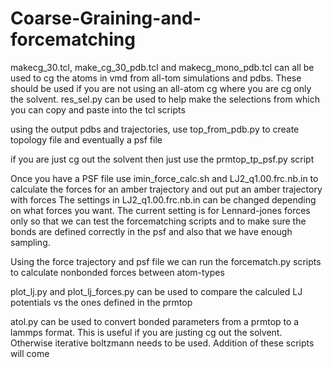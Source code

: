 # Coarse-Graining-and-forcematching

makecg_30.tcl, make_cg_30_pdb.tcl and makecg_mono_pdb.tcl can all be used to cg the atoms in vmd from all-tom simulations and pdbs. These should be used if you are not using an all-atom cg where you are cg only the solvent. res_sel.py can be used to help make the selections from which you can copy and paste into the tcl scripts

using the output pdbs and trajectories, use top_from_pdb.py to create topology file and eventually a psf file

if you are just cg out the solvent then just use the prmtop_tp_psf.py script


Once you have a PSF file use imin_force_calc.sh and LJ2_q1.00.frc.nb.in to calculate the forces for an amber trajectory and out put an amber trajectory with forces
The settings in LJ2_q1.00.frc.nb.in can be changed depending on what forces you want. The current setting is for Lennard-jones forces only so that we can test the forcematching scripts and to make sure the bonds are defined correctly in the psf and also that we have enough sampling.

Using the force trajectory and psf file we can run the forcematch.py scripts to calculate nonbonded forces between atom-types

plot_lj.py and plot_lj_forces.py can be used to compare the calculed LJ potentials vs the ones defined in the prmtop 

atol.py can be used to convert bonded parameters from a prmtop to a lammps format. This is useful if you are justing cg out the solvent. Otherwise iterative boltzmann needs to be used. Addition of these scripts will come